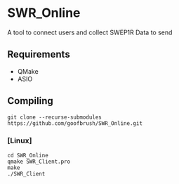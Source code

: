 # SWR_Online
A tool to connect users and collect SWEP1R Data to send

## Requirements
- QMake
- ASIO

## Compiling
```Shell
git clone --recurse-submodules https://github.com/goofbrush/SWR_Online.git
```
### [Linux]
```
cd SWR_Online
qmake SWR_Client.pro
make
./SWR_Client
```
